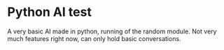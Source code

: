# Python AI test
A very basic AI made in python, running of the random module.
Not very much features right now, can only hold basic conversations.
